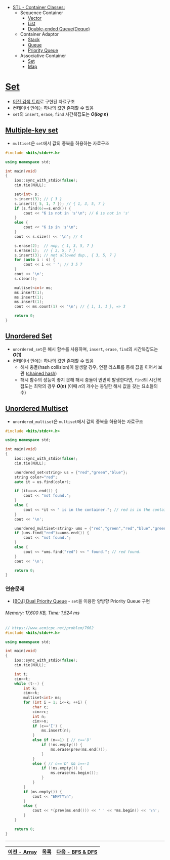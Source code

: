 * [STL - Container Classes:](/stl/)
    * Sequence Container
        * [Vector](/stl/vector/)
        * [List](/stl/list/)
        * [Double-ended Queue(Deque)](/stl/deque/)
    * Container Adaptor
        * [Stack](/stl/stack/)
        * [Queue](/stl/queue/)
        * [Priority Queue](/stl/priority_queue_heap/)
    * Associative Container
        * [Set](/stl/set/)
        * [Map](/stl/map/)

# [Set](https://cplusplus.com/reference/set/set/)
* [이진 검색 트리](/binary_search/)로 구현된 자료구조
* 컨테이너 안에는 하나의 값만 존재할 수 있음
* `set`의 `insert`, `erase`, `find` 시간복잡도는 <b><i>O</i>(<i>log n</i>)</b>
## [Multiple-key set](https://cplusplus.com/reference/set/multiset/)
* `multiset`은 `set`에서 값의 중복을 허용하는 자료구조

```c++
#include <bits/stdc++.h>

using namespace std;

int main(void) 
{
    ios::sync_with_stdio(false); 
    cin.tie(NULL);

    set<int> s;
    s.insert(3); // { 3 }
    s.insert({ 5, 1, 7 }); // { 1, 3, 5, 7 }
    if (s.find(6)==s.end()) {
        cout << "6 is not in 's'\n"; // 6 is not in 's'
    } 
    else {
        cout << "6 is in 's'\n";
    }
    cout << s.size() << '\n'; // 4

    s.erase(2);  // nop, { 1, 3, 5, 7 }
    s.erase(1);  // { 3, 5, 7 }
    s.insert(3); // not allowed dup., { 3, 5, 7 }
    for (auto i : s) {
        cout << i << ' '; // 3 5 7
    }
    cout << '\n';
    s.clear();

    multiset<int> ms;
    ms.insert(1);
    ms.insert(1);
    ms.insert(1);
    cout << ms.count(1) << '\n'; // { 1, 1, 1 }, => 3

    return 0;
}
```

## [Unordered Set](https://cplusplus.com/reference/unordered_set/unordered_set/)
* `unordered_set`은 해시 함수를 사용하며, `insert`, `erase`, `find`의 시간복잡도는 <b><i>O</i>(1)</b>
* 컨테이너 안에는 하나의 값만 존재할 수 있음
    * 해시 충돌(hash collision)이 발생할 경우, 연결 리스트를 통해 값을 이어서 보관 ([chained hash](https://en.wikipedia.org/wiki/Hash_table#Separate_chaining))
    * 해시 함수의 성능이 좋지 못해 해시 충돌이 빈번히 발생한다면, `find`의 시간복잡도는 최악의 경우 <b><i>O</i>(<i>n</i>)</b> (이때 <i>n</i>의 개수는 동일한 해시 값을 갖는 요소들의 수)

## [Unordered Multiset](https://cplusplus.com/reference/unordered_set/unordered_multiset/)
* `unordered_multiset`은 `multiset`에서 값의 중복을 허용하는 자료구조

```c++
#include <bits/stdc++.h>

using namespace std;

int main(void) 
{
    ios::sync_with_stdio(false); 
    cin.tie(NULL);

    unordered_set<string> us = {"red","green","blue"};
    string color="red";
    auto it = us.find(color);

    if (it==us.end()) {
        cout << "not found.";
    }
    else {
        cout << *it << " is in the container."; // red is in the container.
    }
    cout << '\n';

    unordered_multiset<string> ums = {"red","green","red","blue","green"};
    if (ums.find("red")==ums.end()) {
        cout << "not found.";
    }
    else {
        cout << *ums.find("red") << " found."; // red found.
    }
    cout << '\n';

    return 0;
}
```

### 연습문제
* [[BOJ] Dual Priority Queue](https://www.acmicpc.net/problem/7662) - `set`을 이용한 양방향 Priority Queue 구현
###### Memory: 17,600 KB, Time: 1,524 ms
```c++
// https://www.acmicpc.net/problem/7662
#include <bits/stdc++.h>

using namespace std;

int main(void)
{
	ios::sync_with_stdio(false);
	cin.tie(NULL);

	int t;
	cin>>t;
	while (t--) {
		int k;
		cin>>k;
		multiset<int> ms;
		for (int i = 1; i<=k; ++i) {
			char c;
			cin>>c;
			int n;
			cin>>n;
			if (c=='I') {
				ms.insert(n);
			}
			else if (n==1) { // c=='D'
				if (!ms.empty()) {
					ms.erase(prev(ms.end()));
				}
			}
			else { // c=='D' && i==-1
				if (!ms.empty()) {
					ms.erase(ms.begin());
				}
			}
		}
		if (ms.empty()) {
			cout << "EMPTY\n";
		}
		else {
			cout << *(prev(ms.end())) << ' ' << *ms.begin() << '\n';
		}
	}

	return 0;
}
```

---
|[이전 - Array](/array/)|[목록](https://github.com/RyanJeong/CP#index)|[다음 - BFS & DFS](/bfs_dfs/)|
|-|-|-|